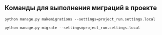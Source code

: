 ## Команды для выполнения миграций в проекте

```
python manage.py makemigrations --settings=project_run.settings.local
```

```
python manage.py migrate --settings=project_run.settings.local
```
